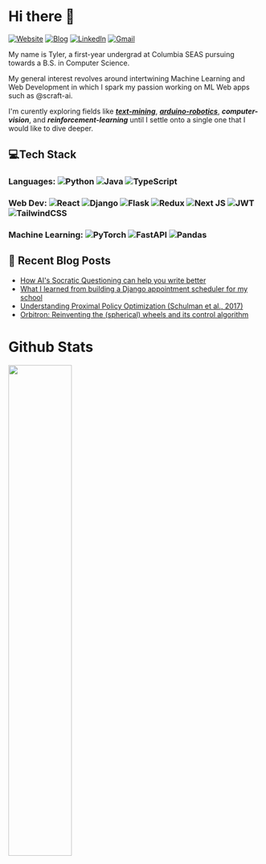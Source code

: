 # **Hi there 👋**   
  
[![Website](https://img.shields.io/badge/Website-tylertaewook.com-informational?style=flat-square&color=00ADB5&logo=about.me&logoColor=white)](http://tylertaewook.com)
[![Blog](https://img.shields.io/badge/Blog-blog.tylertaewook.com-informational?style=flat-square&color=FAEEE7&logo=krita&logoColor=white)](http://blog.tylertaewook.com)
[![LinkedIn](https://img.shields.io/badge/LinkedIn-tylertaewook-informational?style=flat-square&logo=linkedin&logoColor=white)](https://www.linkedin.com/in/tylertaewook/)
[![Gmail](https://img.shields.io/badge/Gmail-tk2891@columbia.edu-informational?style=flat-square&color=EA4335&logo=gmail&logoColor=white)](mailto:tk2891@columbia.edu?subject=Hey!)

  
</div>

My name is Tyler, a first-year undergrad at Columbia SEAS pursuing towards a B.S. in Computer Science.

My general interest revolves around intertwining Machine Learning and Web Development in which I spark my passion working on ML Web apps such as @scraft-ai.

I'm curently exploring fields like [***text-mining***](https://scraft.ai/), [***arduino-robotics***](https://www.youtube.com/watch?v=WXjisSnfGTI&ab_channel=TylerKim), ***computer-vision***, and ***reinforcement-learning*** until I settle onto a single one that I would like to dive deeper.

 
## 💻Tech Stack

### Languages:  ![Python](https://img.shields.io/badge/python-3670A0?style=for-the-badge&logo=python&logoColor=ffdd54) ![Java](https://img.shields.io/badge/java-%23ED8B00.svg?style=for-the-badge&logo=java&logoColor=white) ![TypeScript](https://img.shields.io/badge/typescript-%23007ACC.svg?style=for-the-badge&logo=typescript&logoColor=white) 
  

### Web Dev:  ![React](https://img.shields.io/badge/react-%2320232a.svg?style=for-the-badge&logo=react&logoColor=%2361DAFB) ![Django](https://img.shields.io/badge/django-%23092E20.svg?style=for-the-badge&logo=django&logoColor=white) ![Flask](https://img.shields.io/badge/flask-%23000.svg?style=for-the-badge&logo=flask&logoColor=white) ![Redux](https://img.shields.io/badge/redux-%23593d88.svg?style=for-the-badge&logo=redux&logoColor=white) ![Next JS](https://img.shields.io/badge/Next.js-black?style=for-the-badge&logo=next.js&logoColor=white) ![JWT](https://img.shields.io/badge/JWT-black?style=for-the-badge&logo=JSON%20web%20tokens) ![TailwindCSS](https://img.shields.io/badge/tailwindcss-%2338B2AC.svg?style=for-the-badge&logo=tailwind-css&logoColor=white)

### Machine Learning: ![PyTorch](https://img.shields.io/badge/PyTorch-%23EE4C2C.svg?style=for-the-badge&logo=PyTorch&logoColor=white) ![FastAPI](https://img.shields.io/badge/FastAPI-005571?style=for-the-badge&logo=fastapi) ![Pandas](https://img.shields.io/badge/pandas-%23150458.svg?style=for-the-badge&logo=pandas&logoColor=white)

## 📕 Recent Blog Posts
- [How AI's Socratic Questioning can help you write better](https://blog.tylertaewook.com/post/ai-socratic-questioning)
- [What I learned from building a Django appointment scheduler for my school](https://blog.tylertaewook.com/post/tutor-scheduler-django)
- [Understanding Proximal Policy Optimization (Schulman et al., 2017)](https://blog.tylertaewook.com/post/proximal-policy-optimization)
- [Orbitron: Reinventing the (spherical) wheels and its control algorithm](https://blog.tylertaewook.com/post/project-orbitron)



# Github Stats

<img src="https://github-readme-stats.vercel.app/api?username=tylertaewook&show_icons=true&theme=calm" align="left" style="width: 50%" />



